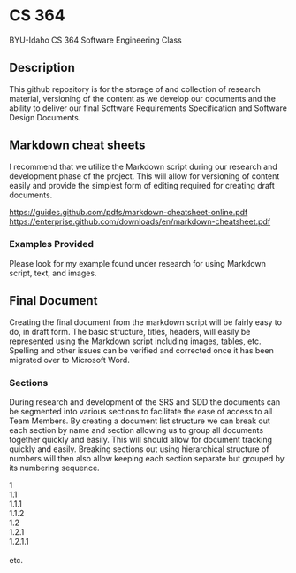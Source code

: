 # CS 364
BYU-Idaho CS 364 Software Engineering Class

## Description
This github repository is for the storage of and collection of research material, versioning of the content as we develop our documents and the ability to deliver our final Software Requirements Specification and Software Design Documents.

## Markdown cheat sheets
I recommend that we utilize the Markdown script during our research and development phase of the project. This will allow for versioning of content easily
and provide the simplest form of editing required for creating draft documents.<br />

https://guides.github.com/pdfs/markdown-cheatsheet-online.pdf <br />
https://enterprise.github.com/downloads/en/markdown-cheatsheet.pdf <br />

### Examples Provided
Please look for my example found under research for using Markdown script, text, and images.

## Final Document
Creating the final document from the markdown script will be fairly easy to do, in draft form. The basic structure, titles, headers, will easily
be represented using the Markdown script including images, tables, etc. Spelling and other issues can be verified and corrected once it has been 
migrated over to Microsoft Word.

### Sections
During research and development of the SRS and SDD the documents can be segmented into various sections to facilitate the ease of access to all Team Members.
By creating a document list structure we can break out each section by name and section allowing us to group all documents together quickly and easily. This 
will should allow for document tracking quickly and easily. Breaking sections out using hierarchical structure of numbers will then also allow keeping each section
separate but grouped by its numbering sequence.

1<br />
1.1<br />
1.1.1<br />
1.1.2<br />
1.2<br />
1.2.1<br />
1.2.1.1<br />
<br />
etc.


